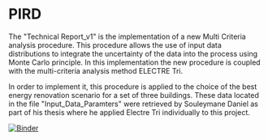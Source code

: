 # PIRD

The "Technical Report_v1" is the implementation of a new Multi Criteria analysis procedure. This procedure allows the use of input data distributions to integrate the uncertainty of the data into the process using Monte Carlo principle. In this implementation the new procedure is coupled with the multi-criteria analysis method ELECTRE Tri. 

In order to implement it, this procedure is applied to the choice of the best energy renovation scenario for a set of three buildings. These data located in the file "Input_Data_Paramters" were retrieved by Souleymane Daniel as part of his thesis where he applied Electre Tri individually to this project. 

[![Binder](https://mybinder.org/badge_logo.svg)](https://mybinder.org/v2/gh/RoxaneVNinonG/PIRD_v1/HEAD)
